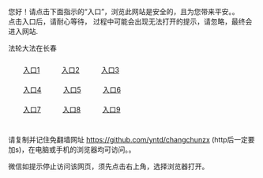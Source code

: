 您好！请点击下面指示的“入口”，浏览此网站是安全的，且为您带来平安。。 <br/>
点击入口后，请耐心等待， 过程中可能会出现无法打开的提示，请忽略，最终会进入网站. </br>

法轮大法在长春<br/>
<div style="padding:10px"><a style="margin:20px" target="_blank" href="https://dpejfi38z0ss3.cloudfront.net/2Qpsp?zzannvzh" id="ccLink1" rel="nofollow">入口1</a> <a target="_blank" style="margin:20px" href="https://d2xlo7yiyd8mcj.cloudfront.net/2Qpsp?zsexmkrt" id="ccLink2" rel="nofollow">入口2</a> <a style="margin:20px" target="_blank" href="https://dncasgsewxpm.cloudfront.net/2Qpsp?hvnuinrq" id="ccLink3" rel="nofollow">入口3</a></div>

<div style="padding:10px" ><a style="margin:20px" target="_blank" href="https://dpejfi38z0ss3.cloudfront.net/2Qpsp?zzannvzh" id="ccLink4" rel="nofollow">入口4</a> <a style="margin:20px" href="https://d2xlo7yiyd8mcj.cloudfront.net/2Qpsp?zsexmkrt" target="_blank" id="ccLink5" rel="nofollow">入口5</a> <a style="margin:20px" href="https://dncasgsewxpm.cloudfront.net/2Qpsp?hvnuinrq" target="_blank" id="ccLink6" rel="nofollow">入口6</a></div>

<div style="padding:10px"><a style="margin:20px" target="_blank" href="https://dpejfi38z0ss3.cloudfront.net/2Qpsp?zzannvzh" id="ccLink7" rel="nofollow">入口7</a> <a style="margin:20px" href="https://d2xlo7yiyd8mcj.cloudfront.net/2Qpsp?zsexmkrt" target="_blank" id="ccLink8" rel="nofollow">入口8</a> <a style="margin:20px" target="_blank" href="https://dncasgsewxpm.cloudfront.net/2Qpsp?hvnuinrq" id="ccLink9" rel="nofollow">入口9</a></div>

<br/>



请复制并记住免翻墙网址 https://github.com/yntd/changchunzx (http后一定要加s)，在电脑或手机的浏览器均可访问。。<br/>

微信如提示停止访问该网页，须先点击右上角，选择浏览器打开。
